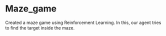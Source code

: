 # Maze_game
Created a maze game using Reinforcement Learning. In this, our agent tries to find the target inside the maze. 
